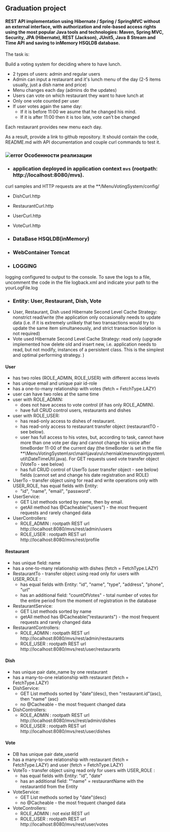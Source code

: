 ## Graduation project

#### REST API implementation using Hibernate / Spring / SpringMVC without an external interface, with authorization and role-based access rights using the most popular Java tools and technologies: Maven, Spring MVC, Security, JPA (Hibernate), REST (Jackson), JUnit5, Java 8 Stream and Time API and saving to inMemory HSQLDB database.

The task is:

Build a voting system for deciding where to have lunch.

 * 2 types of users: admin and regular users
 * Admin can input a restaurant and it's lunch menu of the day (2-5 items usually, just a dish name and price)
 * Menu changes each day (admins do the updates)
 * Users can vote on which restaurant they want to have lunch at
 * Only one vote counted per user
 * If user votes again the same day:
    - If it is before 11:00 we asume that he changed his mind.
    - If it is after 11:00 then it is too late, vote can't be changed

Each restaurant provides new menu each day.

As a result, provide a link to github repository. It should contain the code, README.md with API documentation and couple curl commands to test it.

### ![error](https://cloud.githubusercontent.com/assets/13649199/13672935/ef09ec1e-e6e7-11e5-9f79-d1641c05cbe6.png) Особенности реализации

-  ### application deployed in application context `mvs` (rootpath: http://localhost:8080/mvs). 
curl samples and HTTP requests are at the **/MenuVotingSystem/config/
- DishCurl.http
- RestaurantCurl.http
- UserCurl.http
- VoteCurl.http

-  ### DataBase HSQLDB(inMemory)
-  ### WebContainer Tomcat
-  ### LOGGING 
logging configured to output to the console. To save the logs to a file, uncomment the code in the file logback.xml and indicate your path to the yourLogFile.log

-  ### Entity: User, Restaurant, Dish, Vote
- User, Restaurant, Dish used Hibernate Second Level Cache Strategy: nonstrict read/write (the application only occasionally needs to update data (i.e. if it is extremely unlikely that two transactions would try to update the same item simultaneously, and strict transaction isolation is not required)
- Vote used Hibernate Second Level Cache Strategy: read only (upgrade implemented how delete old and insert new, i.e. application needs to read, but not modify, instances of a persistent class. This is the simplest and optimal performing strategy. ) 
#### User
 * has two roles (ROLE_ADMIN, ROLE_USER) with different access levels
 * has unique email and unique pair id-role 
 * has a one-to-many relationship with votes (fetch = FetchType.LAZY)
 * user can have two roles at the same time
 * user with ROLE_ADMIN:
     - does not have access to vote control (if has only ROLE_ADMIN).
     - have full CRUD control users, restaurants and dishes
 * user with ROLE_USER:
      - has read-only access to dishes of restaurant.
      - has read-only access to restaurant transfer object (restaurantTO - see below).
      - user has full access to his votes, but, according to task, cannot have more than one vote per day and cannot change his voice after timeBorder 11-00 of the current day (the timeBorder is set in the file **\MenuVotingSystem\src\main\java\ru\cherniak\menuvotingsystem\util\DateTimeUtil.java). For GET requests used vote transfer object (VoteTo - see below)
      - has full CRUD control of UserTo (user transfer object - see below) fields (cannot set and change his date registration and ROLE)
 * UserTo - transfer object using for read and write operations only with USER_ROLE, has equal fields with Entity:
      - "id", "name", "email", "password".     
 * UserService:
      - GET List methods sorted by name, then by email.
      - getAll method has @Cacheable("users") - the most frequent requests and rarely changed data 
 * UserControllers:
      - ROLE_ADMIN : rootpath REST url http://localhost:8080/mvs/rest/admin/users
      - ROLE_USER : rootpath REST url http://localhost:8080/mvs/rest/profile     
   
 #### Restaurant
  * has unique field: name 
  * has a one-to-many relationship with dishes (fetch = FetchType.LAZY)
  * RestaurantTo - transfer object using read only for users with USER_ROLE :
       - has equal fields with Entity: "id", "name", "type", "address", "phone", "url"
       - has an additional field: "countOfVotes" - total number of votes for the entire period from the moment of registration in the database
  * RestaurantService:
       - GET List methods sorted by name
       - getAll method has @Cacheable("restaurants") - the most frequent requests and rarely changed data
  * RestaurantControllers:
       - ROLE_ADMIN : rootpath REST url http://localhost:8080/mvs/rest/admin/restaurants
       - ROLE_USER : rootpath REST url http://localhost:8080/mvs/rest/user/restaurants            
 #### Dish
  * has unique pair date_name by one restaurant 
  * has a many-to-one relationship with restaurant (fetch = FetchType.LAZY)
  * DishService:
       - GET List methods sorted by "date"(desc), then "restaurant.id"(asc), then "name" (asc)
       - no @Cacheable - the most frequent changed data
  * DishControllers:
       - ROLE_ADMIN : rootpath REST url http://localhost:8080/mvs//rest/admin/dishes
       - ROLE_USER : rootpath REST url http://localhost:8080/mvs/rest/user/dishes
#### Vote
  * DB has unique pair date_userId 
  * has a many-to-one relationship with restaurant (fetch = FetchType.LAZY) and user (fetch = FetchType.LAZY)
  * VoteTo - transfer object using read only for users with USER_ROLE :
       - has equal fields with Entity: "id", "date"
       - has an additional field: ""name" = restaurantName with the restaurantId from the Entity
  * VoteService:
       - GET List methods sorted by "date"(desc)
       - no @Cacheable - the most frequent changed data
  * VoteControllers:
       - ROLE_ADMIN : not exist REST url
       - ROLE_USER : rootpath REST url http://localhost:8080/mvs/rest/user/votes


